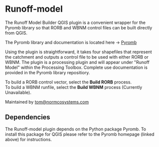 # Runoff-model
The Runoff Model Builder QGIS plugin is a convenient wrapper for the Pyromb library so that RORB and WBNM control files can be built directly from QGIS.
  
The Pyromb library and documentation is located here -> [Pyromb](https://github.com/norman-tom/pyromb)
  
Using the plugin is straightforward, it takes four shapefiles that represent the catchment and outputs a control file to be used with either RORB or WBNM. The plugin is a processing plugin and will appear under "Runoff Model" within the Processing Toolbox. Complete use documentation is provided in the Pyromb library repositiory. 

To build a RORB control vector, select the **Build RORB** process.  
To build a WBNM runfile, select the **Build WBNM** process (Currently Unavailable).

Maintained by tom@normcosystems.com

## Dependencies 
The Runoff-model plugin depends on the Python package Pyromb. To install this package for QGIS please refer to the Pyromb homepage (linked above) for instructions. 